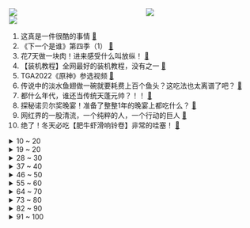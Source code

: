 <div >
	<a style="float:left;width:55%;" href = "https://github.com/anuraghazra/github-readme-stats">
	 <img src = "https://github-readme-stats.vercel.app/api?username=iuuuuuaena&theme=buefy&show_icons=true"/>
	</a>
	<a  style="float:right;width:45%" href = "https://github.com/anuraghazra/github-readme-stats">
	 <img  src="https://github-readme-stats.vercel.app/api/top-langs/?username=anuraghazra&layout=compact"/>
	</a>
	</div>

[![](https://img.shields.io/badge/jxd-@jxdgogogo.xyz-yellowgreen.svg)](https://www.jxdgogogo.xyz)<br>
1. 这真是一件很酷的事情 [:link:](//www.bilibili.com/video/BV1c14y1T79D) <br>
2. 《下一个是谁》第四季（1） [:link:](//www.bilibili.com/video/BV128411G7by) <br>
3. 花7天做一块肉！进来感受什么叫放纵！ [:link:](//www.bilibili.com/video/BV1QV4y1A78n) <br>
4. 【装机教程】全网最好的装机教程，没有之一 [:link:](//www.bilibili.com/video/BV1BG4y137mG) <br>
5. TGA2022《原神》参选视频 [:link:](//www.bilibili.com/video/BV1uD4y1a7pt) <br>
6. 传说中的淡水鱼翅做一碗就要耗费上百个鱼头？这吃法也太离谱了吧？ [:link:](//www.bilibili.com/video/BV1TM411z7Xm) <br>
7. 都什么年代，谁还当传统天蓬元帅？！！ [:link:](//www.bilibili.com/video/BV1AG411M7Nq) <br>
8. 探秘诺贝尔奖晚宴！准备了整整1年的晚宴上都吃什么？ [:link:](//www.bilibili.com/video/BV1EK411678n) <br>
9. 网红界的一股清流，一个纯粹的人，一个行动的巨人 [:link:](//www.bilibili.com/video/BV1cv4y1R7Mf) <br>
10. 绝了！冬天必吃【肥牛虾滑响铃卷】非常的哇塞！ [:link:](//www.bilibili.com/video/BV11e411A7av) <br>
<details>
<summary>10 ~ 20</summary>

11. 没有弱的宝可梦，只有弱的训练师！！！ [:link:](//www.bilibili.com/video/BV1re4y1T7Fr) <br>
12. 课 堂 请 勿 对 对 子【后宫篇】 ！！！ [:link:](//www.bilibili.com/video/BV1wR4y1y7uC) <br>
13. “2022年都快结束了，不会还有人喜欢看传统鬼畜吧” [:link:](//www.bilibili.com/video/BV1Be411A7hm) <br>
14. 我被造黄谣后 “火遍全网” [:link:](//www.bilibili.com/video/BV1KV4y1N7Pf) <br>
15. 《暖暖与美梦神》先导片发布，与暖暖一起梦境冒险。 [:link:](//www.bilibili.com/video/BV12g411J7Hs) <br>
16. 烦·高 [:link:](//www.bilibili.com/video/BV1GP411T7nN) <br>
17. 和罗马教廷互掐的CP粉是什么组织？【神奇组织3】 [:link:](//www.bilibili.com/video/BV1We4y1T7Rn) <br>
18. 给艺术家当狗太难了 [:link:](//www.bilibili.com/video/BV1Z44y1m7h9) <br>
19. 区区致命伤而已【原神】 [:link:](//www.bilibili.com/video/BV1d24y1Q7U7) <br>
</details>
<details>
<summary>19 ~ 20</summary>

20. 你们要的《巴啦啦小魔仙》改古风，这次是李白专场！ [:link:](//www.bilibili.com/video/BV1g84y1t7tC) <br>
21. 拍卖级别的超大野生大黄鱼，号称海中金条，破纪录试吃啊 [:link:](//www.bilibili.com/video/BV1TD4y1e7Vq) <br>
22. 这精神状态还能上街？ [:link:](//www.bilibili.com/video/BV1cD4y1a762) <br>
23. 挑战买光必胜客店里所有的单品，要花多少钱？结算发现要破产了！ [:link:](//www.bilibili.com/video/BV1g84y1t73u) <br>
24. 【传染病简史2】梅毒：千变万化，伪装成诸多疾病的花柳病 [:link:](//www.bilibili.com/video/BV1de411A7Lx) <br>
25. 《一人之下》IP新游首曝实机PV [:link:](//www.bilibili.com/video/BV1Qd4y1s7vK) <br>
26. 23首爆火的欧美破亿神曲大串烧！ [:link:](//www.bilibili.com/video/BV1z44y1m7A7) <br>
27. 我求婚啦！ [:link:](//www.bilibili.com/video/BV16e4y1u7dh) <br>
28. 在家做了100斤猪肉脯，我发现了市场上卖几十块和几百块的区别！ [:link:](//www.bilibili.com/video/BV12D4y1h74S) <br>
</details>
<details>
<summary>28 ~ 30</summary>

29. “究竟什么样的人，才会喜欢这种氛围感” [:link:](//www.bilibili.com/video/BV1F8411V7MG) <br>
30. 十元贫穷料理再升级，十道大餐让你月底不再勒腰带 [:link:](//www.bilibili.com/video/BV1e24y1Q7mT) <br>
31. (世界杯）好一条“夺命香鸡腿”！我这是少林的“大力金刚腿“！ [:link:](//www.bilibili.com/video/BV1tP411K7za) <br>
32. 童年噩梦成真了！托马斯小火车疯狂追杀我！ [:link:](//www.bilibili.com/video/BV1HD4y1a7cP) <br>
33. 用B站评论训练出的AI和杀猪盘聊天，骗子竟给我转钱【图灵计划05】 [:link:](//www.bilibili.com/video/BV1qD4y1h7io) <br>
34. 年度最佳游戏！【艾尔登法环】103分钟电影剪辑版 | 耗时500小时对话万字整理 | 电影运镜 | 精华剪辑 | Hires无损音轨 | [:link:](//www.bilibili.com/video/BV1884y167C5) <br>
35. 流浪者：我的痛楚你们懂吗啊啊啊！！！ [:link:](//www.bilibili.com/video/BV1aK41197Go) <br>
36. 《猫 立 猪 群》 [:link:](//www.bilibili.com/video/BV1ke4y1u7ba) <br>
37. 【原神】看好了！散兵的全新玩法！ [:link:](//www.bilibili.com/video/BV1t24y1Q7fV) <br>
</details>
<details>
<summary>37 ~ 40</summary>

38. 如何找到适合自己的握笔姿势 [:link:](//www.bilibili.com/video/BV1KP411T787) <br>
39. 刘慈欣《三体》动画开播演讲，对人类发出究极灵魂拷问！！！ [:link:](//www.bilibili.com/video/BV1vK41197kj) <br>
40. 现在的梗vs以前的梗 [:link:](//www.bilibili.com/video/BV12W4y1g7zh) <br>
41. 妈妈对不起, 我想把他对我做的事情说出来 [:link:](//www.bilibili.com/video/BV1HD4y1a7c6) <br>
42. 当年看不起我的人请看这幅画 [:link:](//www.bilibili.com/video/BV1fD4y1h7qM) <br>
43. 来，散兵，战个痛快！ [:link:](//www.bilibili.com/video/BV1B84y167dZ) <br>
44. 梦幻联动！撒贝宁 何同学体验当摄影师的一天 [:link:](//www.bilibili.com/video/BV1x24y1Q7YB) <br>
45. 【warma】来唱大家送我的歌！《夏天幻游日记》 [:link:](//www.bilibili.com/video/BV18D4y1Y7o6) <br>
46. 大学生如何在宿舍拍出《奔跑吧兄弟》最终季 [:link:](//www.bilibili.com/video/BV1bR4y1C7pi) <br>
</details>
<details>
<summary>46 ~ 50</summary>

47. 【原神】所有角色换成流浪者(散兵)大招，踹你！ [:link:](//www.bilibili.com/video/BV1DW4y1g7fR) <br>
48. VR、新能源、星际文明，钱学森的预言有多强？【钱学森下】【正经比比】 [:link:](//www.bilibili.com/video/BV1U14y1K7Ko) <br>
49. 【手残联萌】8周年特别节目 [:link:](//www.bilibili.com/video/BV1a24y1Q7Hb) <br>
50. 臣  妾  会  忍  术 [:link:](//www.bilibili.com/video/BV1YR4y1C7ef) <br>
51. 他们只是演了一个故事，走不出的是我们 [:link:](//www.bilibili.com/video/BV1i44y1m7to) <br>
52. 【才浅手工】三体水滴在家造！巧妙方法有手就行，一起抵御三体人的进攻！ [:link:](//www.bilibili.com/video/BV1oe411A7bn) <br>
53. 这是一只在求婚现场社死的白头海雕 [:link:](//www.bilibili.com/video/BV18P4y1Q7m9) <br>
54. 【全程离谱】2022年度沙雕新闻之王！ [:link:](//www.bilibili.com/video/BV1JM411z75B) <br>
55. 滑溜溜 黏糊糊 烤香香 吃饱饱！ [:link:](//www.bilibili.com/video/BV1YM411z7Lo) <br>
</details>
<details>
<summary>55 ~ 60</summary>

56. 《Bloom Up》🌺暖暖十周年纪念曲MV 正式上线！ [:link:](//www.bilibili.com/video/BV1d14y1K7zx) <br>
57. 这就是流浪者的极致！就凭你也敢直视我？！ [:link:](//www.bilibili.com/video/BV1MP4y1X7h5) <br>
58. 这些年我们都误解它了！ [:link:](//www.bilibili.com/video/BV1bv4y1R79D) <br>
59. 眼看女儿被恶魔融合，你会选择？这款反套路游戏暗藏玄机 [:link:](//www.bilibili.com/video/BV1MM411z7qA) <br>
60. 科普一下：蜂蜜没有办法辨别真假？ [:link:](//www.bilibili.com/video/BV1kg411J7ah) <br>
61. 勇者：石中剑也没那么难拔嘛... [:link:](//www.bilibili.com/video/BV1p14y1K7Wk) <br>
62. 鲱 鱼 罐 头 天 花 板 [:link:](//www.bilibili.com/video/BV1MP4y1X7rF) <br>
63. 医生阳了，居家用药一次说清楚 [:link:](//www.bilibili.com/video/BV1e84y1t7G6) <br>
64. 你能够得着这树枝  我算你厉害！ [:link:](//www.bilibili.com/video/BV1q24y1k7pA) <br>
</details>
<details>
<summary>64 ~ 70</summary>

65. 今天真是有惊喜，也有浪漫 [:link:](//www.bilibili.com/video/BV18R4y1C7je) <br>
66. 心态大崩！出国一个月，回来儿子竟然不理我了？ [:link:](//www.bilibili.com/video/BV1ke4y1u755) <br>
67. 希望这届的粉丝耗子尾汁儿 [:link:](//www.bilibili.com/video/BV1ge411P7YJ) <br>
68. 今天大家来讲故事好不好！！！ [:link:](//www.bilibili.com/video/BV1rW4y1g7x5) <br>
69. 【半佛】三体之后，刘慈欣又整了什么活？ [:link:](//www.bilibili.com/video/BV1GG411M7yA) <br>
70. 【TF家族】《2Sides》——Chapter.0430《孩子气/Childish》 video record.【TF家族-张泽禹】 [:link:](//www.bilibili.com/video/BV1SG411T72M) <br>
71. 当我穿上老婆婆的衣服去奶奶家，最后笑的站不来了 [:link:](//www.bilibili.com/video/BV1kP411M7fv) <br>
72. 统计2700位头部UP主的数据，我发现了什么秘密？ [:link:](//www.bilibili.com/video/BV1T84y1t7XS) <br>
73. 【完结】《小火车查尔斯》毁童年的恐怖游戏！会吃人的嗜血小火车 [:link:](//www.bilibili.com/video/BV1y24y1Q7L8) <br>
</details>
<details>
<summary>73 ~ 80</summary>

74. 老婆好像在和我玩一种很新的东西？！ [:link:](//www.bilibili.com/video/BV1TP4y1X7uz) <br>
75. 10混1？阳？我们该如何正确防护+自愈？！ [:link:](//www.bilibili.com/video/BV1EP4y1X7dx) <br>
76. 给星爷做了一个箱神冲浪板 [:link:](//www.bilibili.com/video/BV1hK41167zZ) <br>
77. 当代职场人内卷现状 [:link:](//www.bilibili.com/video/BV1nD4y1a7Kk) <br>
78. 逗鱼时刻会停止更新吗？ [:link:](//www.bilibili.com/video/BV1rG411N75m) <br>
79. 蚌埠住了...哪个鬼才教你这么二创的？DNA都裂开了！ [:link:](//www.bilibili.com/video/BV1wg411p7RN) <br>
80. 这桥...…真的不能再贪了！！ [:link:](//www.bilibili.com/video/BV1y24y1Q7zy) <br>
81. 章鱼哥汉堡！我用「中式面果」还原出来了！！！ [:link:](//www.bilibili.com/video/BV1BG411N7ua) <br>
82. 【自习】：“你除了学习，是啥都干啊” [:link:](//www.bilibili.com/video/BV1584y1r7tB) <br>
</details>
<details>
<summary>82 ~ 90</summary>

83. 🐔本来挺喜欢Fall Out Boy的...🐔 [:link:](//www.bilibili.com/video/BV1ZD4y1h7Cj) <br>
84. 准备冬季骑行东北，从川西坐火车到达辽宁，明天开始向漠河前进 [:link:](//www.bilibili.com/video/BV1784y1t7dV) <br>
85. 魔术师：答辩活人！ [:link:](//www.bilibili.com/video/BV1Z44y1m7Md) <br>
86. ⚡One a big oh one a a⚡ [:link:](//www.bilibili.com/video/BV1KP411K79P) <br>
87. 鸽游Phigros 纯免费音游怎么活？钱从哪来 游戏纪录片 S01E16 [:link:](//www.bilibili.com/video/BV1nD4y1a7aA) <br>
88. 捞汁小海鲜对决花甲粉丝煲！芬兰家人疯狂抢食现场！喝干汤汁！避风塘炒虾简直绝了！狂舔手指！ [:link:](//www.bilibili.com/video/BV1Y24y1Q7vG) <br>
89. 当老师让交体育课作业…… [:link:](//www.bilibili.com/video/BV1Xg411H7pU) <br>
90. 你好邻居2：时隔三年，再调查老王家的真相，结局让人咋舌！ [:link:](//www.bilibili.com/video/BV1qP4y1Q71L) <br>
91. 影：我儿子在须弥一定很乖吧！！〖白白剧场〗 [:link:](//www.bilibili.com/video/BV1og411J79x) <br>
</details>
<details>
<summary>91 ~ 100</summary>

92. 科幻动画《三体》正式开播！【三体动画】01集逐帧解析 [:link:](//www.bilibili.com/video/BV1v44y1m7C5) <br>
93. 不提“死”字，该如何满分描写“死亡”？建议全文背诵。 [:link:](//www.bilibili.com/video/BV1kG4y137cW) <br>
94. 室内桃园 [:link:](//www.bilibili.com/video/BV1CG4y137MV) <br>
95. 在凡尔赛宫吃饭，银盆上切烤猪，馅饼里夹鹅肝，这才是真凡尔赛 [:link:](//www.bilibili.com/video/BV1Zg411J7C8) <br>
96. 【原神】夜兰和散兵到底谁速度更快？实践才是检验真理的唯一标准！ [:link:](//www.bilibili.com/video/BV1C8411G7zS) <br>
97. 流浪者cv抽儿子拒绝工资回收，父慈子孝的欧气现场！#20 [:link:](//www.bilibili.com/video/BV1e8411G7ff) <br>
98. 一款由你来决定别人命运的游戏！《请出示证件》全结局收录！ [:link:](//www.bilibili.com/video/BV1iK411973k) <br>
99. 1949年北京彩色绝版影像：曾被苏联封存68年，无比珍贵！ [:link:](//www.bilibili.com/video/BV18e411P78s) <br>
100. 【张远x赵怀真】英雄主打歌《此身》PV——看怀真云缨青梅竹马日常 [:link:](//www.bilibili.com/video/BV1R24y1Q7Cm) <br>
</details>
